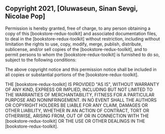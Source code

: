 ## Copyright 2021, [Oluwaseun, Sinan Sevgi, Nicolae Pop]

Permission is hereby granted, free of charge, to any person obtaining a copy of this [bookstore-redux-toolkit] and associated documentation files, to deal in the [bookstore-redux-toolkit] without restriction, including without limitation the rights to use, copy, modify, merge, publish, distribute, sublicense, and/or sell copies of the [bookstore-redux-toolkit], and to permit persons to whom the [bookstore-redux-toolkit] is furnished to do so, subject to the following conditions:

The above copyright notice and this permission notice shall be included in all copies or substantial portions of the [bookstore-redux-toolkit].

THE [bookstore-redux-toolkit] IS PROVIDED "AS IS", WITHOUT WARRANTY OF ANY KIND, EXPRESS OR IMPLIED, INCLUDING BUT NOT LIMITED TO THE WARRANTIES OF MERCHANTABILITY, FITNESS FOR A PARTICULAR PURPOSE AND NONINFRINGEMENT. IN NO EVENT SHALL THE AUTHORS OR COPYRIGHT HOLDERS BE LIABLE FOR ANY CLAIM, DAMAGES OR OTHER LIABILITY, WHETHER IN AN ACTION OF CONTRACT, TORT OR OTHERWISE, ARISING FROM, OUT OF OR IN CONNECTION WITH THE [bookstore-redux-toolkit] OR THE USE OR OTHER DEALINGS IN THE [bookstore-redux-toolkit].